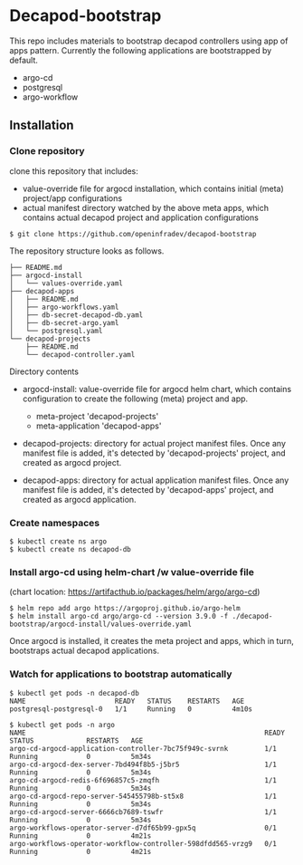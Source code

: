 # Decapod-bootstrap

This repo includes materials to bootstrap decapod controllers using app of apps pattern.
Currently the following applications are bootstrapped by default.
* argo-cd
* postgresql
* argo-workflow

## Installation

### Clone repository
clone this repository that includes:
- value-override file for argocd installation, which contains initial (meta) project/app configurations
- actual manifest directory watched by the above meta apps, which contains actual decapod project and application configurations

```
$ git clone https://github.com/openinfradev/decapod-bootstrap
```

The repository structure looks as follows.
```
├── README.md
├── argocd-install
│   └── values-override.yaml
├── decapod-apps
│   ├── README.md
│   ├── argo-workflows.yaml
│   ├── db-secret-decapod-db.yaml
│   ├── db-secret-argo.yaml
│   └── postgresql.yaml
└── decapod-projects
    ├── README.md
    └── decapod-controller.yaml
```

Directory contents
* argocd-install: value-override file for argocd helm chart, which contains configuration to create the following (meta) project and app.
  * meta-project 'decapod-projects'
  * meta-application 'decapod-apps'

* decapod-projects: directory for actual project manifest files. Once any manifest file is added, it's detected by 'decapod-projects' project, and created as argocd project.

* decapod-apps: directory for actual application manifest files. Once any manifest file is added, it's detected by 'decapod-apps' project, and created as argocd application.


### Create namespaces
```
$ kubectl create ns argo
$ kubectl create ns decapod-db
```

### Install argo-cd using helm-chart /w value-override file
(chart location: https://artifacthub.io/packages/helm/argo/argo-cd)
```
$ helm repo add argo https://argoproj.github.io/argo-helm
$ helm install argo-cd argo/argo-cd --version 3.9.0 -f ./decapod-bootstrap/argocd-install/values-override.yaml
```
Once argocd is installed, it creates the meta project and apps, which in turn, bootstraps actual decapod applications.

### Watch for applications to bootstrap automatically
```
$ kubectl get pods -n decapod-db
NAME                      READY   STATUS    RESTARTS   AGE
postgresql-postgresql-0   1/1     Running   0          4m10s

$ kubectl get pods -n argo
NAME                                                           READY   STATUS             RESTARTS   AGE
argo-cd-argocd-application-controller-7bc75f949c-svrnk         1/1     Running            0          5m34s
argo-cd-argocd-dex-server-7bd494f8b5-j5br5                     1/1     Running            0          5m34s
argo-cd-argocd-redis-6f696857c5-zmqfh                          1/1     Running            0          5m34s
argo-cd-argocd-repo-server-545455798b-st5x8                    1/1     Running            0          5m34s
argo-cd-argocd-server-6666cb7689-tswfr                         1/1     Running            0          5m34s
argo-workflows-operator-server-d7df65b99-gpx5q                 0/1     Running            0          4m21s
argo-workflows-operator-workflow-controller-598dfdd565-vrzg9   0/1     Running            0          4m21s

```
